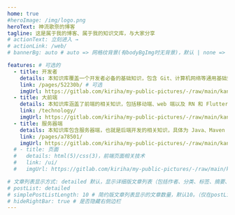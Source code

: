 ```yaml
---
home: true
#heroImage: /img/logo.png
heroText: 神流歌奈的博客
tagline: 这是属于我的博客、属于我的知识文库，与大家分享
# actionText: 立刻进入 →
# actionLink: /web/
# bannerBg: auto # auto => 网格纹背景(有bodyBgImg时无背景)，默认 | none => 无 | '大图地址' | background: 自定义背景样式       提示：如发现文本颜色不适应你的背景时可以到palette.styl修改$bannerTextColor变量

features: # 可选的
  - title: 开发者
    details: 本知识库覆盖一个开发者必备的基础知识，包含 Git、计算机网络等通用基础知识。无论你擅长 Java、C 还是 Python，无论你是移动开发，前端开发还是后端开发，相信这些知识对你来说都很重要！
    link: /pages/52230b/ # 可选
    imgUrl: https://gitlab.com/kiriha/my-public-pictures/-/raw/main/kana/tools.png # 可选
  - title: 大前端
    details: 本知识库涵盖了前端的相关知识，包括移动端、web 端以及 RN 和 Flutter 等跨平台技术。
    link: /technology/
    imgUrl: https://gitlab.com/kiriha/my-public-pictures/-/raw/main/kana/javascript-map.png
  - title: 服务器端
    details: 本知识库包含服务器端，也就是后端开发的相关知识，具体为 Java、Maven 和 Spring 等。后端开发需要的知识又多又杂，希望借助本知识库，能够重新学习和整理这些知识。
    link: /pages/a78501/
    imgUrl: https://gitlab.com/kiriha/my-public-pictures/-/raw/main/kana/service.png
  # - title: 页面
  #   details: html(5)/css(3)，前端页面相关技术
  #   link: /ui/
  #   imgUrl: https://gitlab.com/kiriha/my-public-pictures/-/raw/main/kana/ui.png

# 文章列表显示方式: detailed 默认，显示详细版文章列表（包括作者、分类、标签、摘要、分页等）| simple => 显示简约版文章列表（仅标题和日期）| none 不显示文章列表
# postList: detailed
# simplePostListLength: 10 # 简约版文章列表显示的文章数量，默认10。（仅在postList设置为simple时生效）
# hideRightBar: true # 是否隐藏右侧边栏
---
```



<!-- 小熊猫 -->
<!-- <img src="/img/panda-waving.png" class="panda no-zoom" style="width: 130px;height: 115px;opacity: 0.8;margin-bottom: -4px;padding-bottom:0;position: fixed;bottom: 0;left: 0.5rem;z-index: 1;"> -->

<!--
## 关于

### 📚Blog
这是一个兼具博客文章、知识管理、文档查找的个人网站，主要内容是Web前端技术。如果你喜欢这个博客&主题欢迎到[GitHub](https://github.com/神流歌奈/vuepress-theme-vdoing)点个Star、获取源码，或者交换[友链](/friends/) ( •̀ ω •́ )✧

### 🎨Theme
本站主题是根据[VuePress](https://vuepress.vuejs.org/zh/)的默认主题修改而成。取名`Vdoing`(维度)，旨在轻松打造一个`结构化`与`碎片化`并存的个人在线知识库&博客，让你的知识海洋像一本本书一样清晰易读。配合多维索引，让每一个知识点都可以快速定位！ 更多[详情](https://github.com/神流歌奈/vuepress-theme-vdoing)。

<a href="https://github.com/神流歌奈/vuepress-theme-vdoing" target="_blank"><img src='https://img.shields.io/github/stars/神流歌奈/vuepress-theme-vdoing' alt='GitHub stars' class="no-zoom"></a>
<a href="https://github.com/神流歌奈/vuepress-theme-vdoing" target="_blank"><img src='https://img.shields.io/github/forks/神流歌奈/vuepress-theme-vdoing' alt='GitHub forks' class="no-zoom"></a>

</br>


## 特色功能
博客部分特色功能介绍

#### 一站式技术搜索

   博客内容中包含部分技术教程，可以利用搜索框快速搜索到相关文档，即使博客中没有的，你还可以选择最下方的 `在XXX中搜索“xxx”` 快速到达你想要找的内容。

#### 深色模式与阅读模式
关爱程序员，保护视力，点击右下角的主题模式按钮试试吧~

#### Demo演示模块
   为了更直观的展示一些代码的效果，博客添加了demo模块插件，可查看demo、源码，以及跳转到codepen在线编辑。**示例**：

::: demo [vanilla]
```html
<html>
  <div id="vanilla-box"></div>
</html>
<script>
  var box = document.getElementById('vanilla-box')
  box.innerHTML = 'Hello World! Welcome to EB'
</script>
<style>
#vanilla-box {
  color: #11a8cd;
}
</style>
```
:::


## :email: 联系

- **WeChat or QQ**: <a href="tencent://message/?uin=894072666&Site=&Menu=yesUrl" class='qq'>894072666</a>
- **Email**: <a href="mailto:894072666@qq.com">894072666@qq.com</a>
- **GitHub**: <https://github.com/神流歌奈>

</br>  -->
